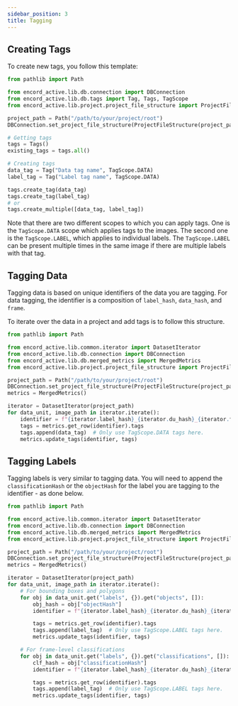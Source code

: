 ```yaml
---
sidebar_position: 3
title: Tagging
---
```


## Creating Tags

To create new tags, you follow this template:

```python
from pathlib import Path

from encord_active.lib.db.connection import DBConnection
from encord_active.lib.db.tags import Tag, Tags, TagScope
from encord_active.lib.project.project_file_structure import ProjectFileStructure

project_path = Path("/path/to/your/project/root")
DBConnection.set_project_file_structure(ProjectFileStructure(project_path))

# Getting tags
tags = Tags()
existing_tags = tags.all()

# Creating tags
data_tag = Tag("Data tag name", TagScope.DATA)
label_tag = Tag("Label tag name", TagScope.DATA)

tags.create_tag(data_tag)
tags.create_tag(label_tag)
# or
tags.create_multiple([data_tag, label_tag])
```

Note that there are two different scopes to which you can apply tags.
One is the `TagScope.DATA` scope which applies tags to the images.
The second one is the `TagScope.LABEL`, which applies to individual labels.
The `TagScope.LABEL` can be present multiple times in the same image if there are multiple labels with that tag.

## Tagging Data

Tagging data is based on unique identifiers of the data you are tagging.
For data tagging, the identifier is a composition of `label_hash`, `data_hash`, and `frame`.

To iterate over the data in a project and add tags is to follow this structure.

```python
from pathlib import Path

from encord_active.lib.common.iterator import DatasetIterator
from encord_active.lib.db.connection import DBConnection
from encord_active.lib.db.merged_metrics import MergedMetrics
from encord_active.lib.project.project_file_structure import ProjectFileStructure

project_path = Path("/path/to/your/project/root")
DBConnection.set_project_file_structure(ProjectFileStructure(project_path))
metrics = MergedMetrics()

iterator = DatasetIterator(project_path)
for data_unit, image_path in iterator.iterate():
    identifier = f"{iterator.label_hash}_{iterator.du_hash}_{iterator.frame:05d}"
    tags = metrics.get_row(identifier).tags
    tags.append(data_tag)  # Only use TagScope.DATA tags here.
    metrics.update_tags(identifier, tags)
```

## Tagging Labels

Tagging labels is very similar to tagging data.
You will need to append the `classificationHash` or the `objectHash` for the label you are tagging to the identifier - as done below.

```python
from pathlib import Path

from encord_active.lib.common.iterator import DatasetIterator
from encord_active.lib.db.connection import DBConnection
from encord_active.lib.db.merged_metrics import MergedMetrics
from encord_active.lib.project.project_file_structure import ProjectFileStructure

project_path = Path("/path/to/your/project/root")
DBConnection.set_project_file_structure(ProjectFileStructure(project_path))
metrics = MergedMetrics()

iterator = DatasetIterator(project_path)
for data_unit, image_path in iterator.iterate():
    # For bounding boxes and polygons
    for obj in data_unit.get("labels", {}).get("objects", []):
        obj_hash = obj["objectHash"]
        identifier = f"{iterator.label_hash}_{iterator.du_hash}_{iterator.frame:05d}_{obj_hash}"

        tags = metrics.get_row(identifier).tags
        tags.append(label_tag)  # Only use TagScope.LABEL tags here.
        metrics.update_tags(identifier, tags)

    # For frame-level classifications
    for obj in data_unit.get("labels", {}).get("classifications", []):
        clf_hash = obj["classificationHash"]
        identifier = f"{iterator.label_hash}_{iterator.du_hash}_{iterator.frame:05d}_{clf_hash}"

        tags = metrics.get_row(identifier).tags
        tags.append(label_tag)  # Only use TagScope.LABEL tags here.
        metrics.update_tags(identifier, tags)
```
